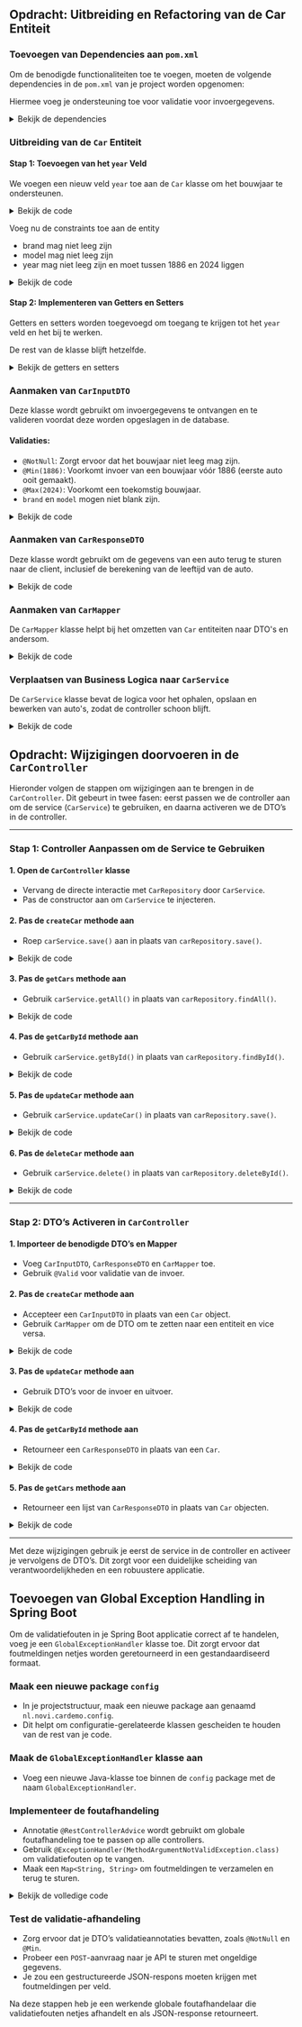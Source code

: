 ## Opdracht: Uitbreiding en Refactoring van de Car Entiteit

### Toevoegen van Dependencies aan `pom.xml`
Om de benodigde functionaliteiten toe te voegen, moeten de volgende dependencies in de `pom.xml` van je project worden opgenomen:

Hiermee voeg je ondersteuning toe voor  validatie voor invoergegevens.

<details><summary>Bekijk de dependencies</summary>

```xml
<dependency>
    <groupId>org.springframework.boot</groupId>
    <artifactId>spring-boot-starter-validation</artifactId>
</dependency>
```
</details>

### Uitbreiding van de `Car` Entiteit
#### Stap 1: Toevoegen van het `year` Veld
We voegen een nieuw veld `year` toe aan de `Car` klasse om het bouwjaar te ondersteunen.

<details><summary>Bekijk de code</summary>

```java
private int year;
```
</details>

Voeg nu de constraints toe aan de entity
- brand mag niet leeg zijn
- model mag niet leeg zijn
- year mag niet leeg zijn en moet tussen 1886 en 2024 liggen

<details><summary>Bekijk de code</summary>

````java
    @NotBlank(message = "Brand cannot be empty")
    private String brand;

    @NotBlank(message = "Model cannot be empty")
    private String model;

    @NotNull(message = "Year cannot be null")
    @Min(value = 1886, message = "Year must be after 1886")
    @Max(value = 2024, message = "Year must be before or equal to 2024")
    private Integer year;
````

</details>

#### Stap 2: Implementeren van Getters en Setters
Getters en setters worden toegevoegd om toegang te krijgen tot het `year` veld en het bij te werken.

De rest van de klasse blijft hetzelfde.

<details><summary>Bekijk de getters en setters</summary>

```java
public int getYear() {
    return year;
}

public void setYear(int year) {
    this.year = year;
}
```
</details>

### Aanmaken van `CarInputDTO`
Deze klasse wordt gebruikt om invoergegevens te ontvangen en te valideren voordat deze worden opgeslagen in de database.

#### Validaties:
- `@NotNull`: Zorgt ervoor dat het bouwjaar niet leeg mag zijn.
- `@Min(1886)`: Voorkomt invoer van een bouwjaar vóór 1886 (eerste auto ooit gemaakt).
- `@Max(2024)`: Voorkomt een toekomstig bouwjaar.
- `brand` en `model` mogen niet blank zijn.

<details><summary>Bekijk de code</summary>

```java
package nl.novi.cardemo.dtos;

import javax.validation.constraints.Max;
import javax.validation.constraints.Min;
import javax.validation.constraints.NotNull;

public class CarInputDTO {

    @NotBlank(message = "Brand cannot be empty")
    private String brand;

    @NotBlank(message = "Model cannot be empty")
    private String model;

    @NotNull(message = "Year cannot be null")
    @Min(value = 1886, message = "Year must be after 1886")
    @Max(value = 2024, message = "Year must be before or equal to 2024")
    private Integer year;
}
```
</details>

### Aanmaken van `CarResponseDTO`
Deze klasse wordt gebruikt om de gegevens van een auto terug te sturen naar de client, inclusief de berekening van de leeftijd van de auto.

<details><summary>Bekijk de code</summary>

```java
import java.time.Year;

public class CarResponseDTO {
    private Long id;
    private String brand;
    private String model;
    private int year;
    private int age;

    public int getAge() {
        return  Year.now().getValue() -year;
    }

    public Long getId() {
        return id;
    }

    public void setId(Long id) {
        this.id = id;
    }

    public String getBrand() {
        return brand;
    }

    public void setBrand(String brand) {
        this.brand = brand;
    }

    public String getModel() {
        return model;
    }

    public void setModel(String model) {
        this.model = model;
    }

    public int getYear() {
        return year;
    }

    public void setYear(int year) {
        this.year = year;
    }
}
```
</details>

### Aanmaken van `CarMapper`
De `CarMapper` klasse helpt bij het omzetten van `Car` entiteiten naar DTO's en andersom.

<details><summary>Bekijk de code</summary>

```java
package nl.novi.cardemo.mappers;

import nl.novi.cardemo.dtos.CarInputDTO;
import nl.novi.cardemo.dtos.CarResponseDTO;
import nl.novi.cardemo.models.Car;

import java.util.List;
import java.util.stream.Collectors;

public class CarMapper {
    public static CarResponseDTO toResponseDTO(Car car) {
        var result = new CarResponseDTO();
        result.setBrand(car.getBrand());
        result.setModel(car.getModel());
        result.setYear(car.getYear());
        result.setId(car.getId());
        return result;
    }

    public static Car toEntity(CarInputDTO carCreateDTO) {
        Car car = new Car();
        car.setBrand(carCreateDTO.getBrand());
        car.setModel(carCreateDTO.getModel());
        car.setYear(carCreateDTO.getYear());
        return car;
    }

    public static List<CarResponseDTO> toResponseDTOList(List<Car> cars) {
        return cars.stream().map(CarMapper::toResponseDTO).collect(Collectors.toList());
    }
}
```
</details>

### Verplaatsen van Business Logica naar `CarService`
De `CarService` klasse bevat de logica voor het ophalen, opslaan en bewerken van auto's, zodat de controller schoon blijft.

<details><summary>Bekijk de code</summary>

```java
package nl.novi.cardemo.services;

import nl.novi.cardemo.models.Car;
import nl.novi.cardemo.repositories.CarRepository;
import org.springframework.stereotype.Service;

import java.util.List;
import java.util.Optional;

@Service
public class CarService {
    private final CarRepository carRepository;

    public CarService(CarRepository carRepository) {
        this.carRepository = carRepository;
    }

    public Car save(Car
                            car) {
        return carRepository.save(car);
    }

    public List<Car> getAll(String brand) {
        return (brand == null) ? carRepository.findAll() : carRepository.findByBrand(brand);
    }

    public Optional<Car> getById(Long id) {
        return carRepository.findById(id);
    }

    public Optional<Car> updateCar(Long id, Car carDetails) {
        Optional<Car> carOptional = carRepository.findById(id);
        if (carOptional.isPresent()) {
            Car car = carOptional.get();
            car.setBrand(carDetails.getBrand());
            car.setModel(carDetails.getModel());
            car.setYear(carDetails.getYear());
            return Optional.of(carRepository.save(car));
        }
        return Optional.empty();
    }

    public boolean delete(Long id) {
        if (carRepository.existsById(id)) {
            carRepository.deleteById(id);
            return true;
        } else {
            return false;
        }
    }
}
```
</details>

## Opdracht: Wijzigingen doorvoeren in de `CarController`

Hieronder volgen de stappen om wijzigingen aan te brengen in de `CarController`. Dit gebeurt in twee fasen: eerst passen we de controller aan om de service (`CarService`) te gebruiken, en daarna activeren we de DTO’s in de controller.

---

### Stap 1: Controller Aanpassen om de Service te Gebruiken

#### 1. Open de `CarController` klasse
- Vervang de directe interactie met `CarRepository` door `CarService`.
- Pas de constructor aan om `CarService` te injecteren.

#### 2. Pas de `createCar` methode aan
- Roep `carService.save()` aan in plaats van `carRepository.save()`.

<details><summary>Bekijk de code</summary>

```java
@PostMapping
public ResponseEntity<Car> createCar(@RequestBody Car car) {
    Car savedCar = carService.save(car);
    return ResponseEntity.status(HttpStatus.CREATED).body(savedCar);
}
```
</details>

#### 3. Pas de `getCars` methode aan
- Gebruik `carService.getAll()` in plaats van `carRepository.findAll()`.

<details><summary>Bekijk de code</summary>

```java
@GetMapping
public ResponseEntity<List<Car>> getCars(@RequestParam(required = false) String brand) {
    return ResponseEntity.ok(carService.getAll(brand));
}
```
</details>

#### 4. Pas de `getCarById` methode aan
- Gebruik `carService.getById()` in plaats van `carRepository.findById()`.

<details><summary>Bekijk de code</summary>

```java
@GetMapping("/{id}")
public ResponseEntity<Car> getCarById(@PathVariable Long id) {
    return carService.getById(id)
        .map(ResponseEntity::ok)
        .orElseGet(() -> ResponseEntity.notFound().build());
}
```
</details>

#### 5. Pas de `updateCar` methode aan
- Gebruik `carService.updateCar()` in plaats van `carRepository.save()`.

<details><summary>Bekijk de code</summary>

```java
@PutMapping("/{id}")
public ResponseEntity<Car> updateCar(@PathVariable Long id, @RequestBody Car carDetails) {
    Optional<Car> updatedCar = carService.updateCar(id, carDetails);
    return updatedCar.map(ResponseEntity::ok)
                    .orElseGet(() -> ResponseEntity.notFound().build());
}
```
</details>

#### 6. Pas de `deleteCar` methode aan
- Gebruik `carService.delete()` in plaats van `carRepository.deleteById()`.

<details><summary>Bekijk de code</summary>

```java
@DeleteMapping("/{id}")
public ResponseEntity<Void> deleteCar(@PathVariable Long id) {
    if (carService.delete(id)) {
        return ResponseEntity.noContent().build();
    } else {
        return ResponseEntity.notFound().build();
    }
}
```
</details>

---

### Stap 2: DTO’s Activeren in `CarController`

#### 1. Importeer de benodigde DTO’s en Mapper
- Voeg `CarInputDTO`, `CarResponseDTO` en `CarMapper` toe.
- Gebruik `@Valid` voor validatie van de invoer.

#### 2. Pas de `createCar` methode aan
- Accepteer een `CarInputDTO` in plaats van een `Car` object.
- Gebruik `CarMapper` om de DTO om te zetten naar een entiteit en vice versa.

<details><summary>Bekijk de code</summary>

```java
@PostMapping
public ResponseEntity<?> createCar(@Valid @RequestBody CarInputDTO car) {
    Car savedCar = carService.save(CarMapper.toEntity(car));
    return ResponseEntity.status(HttpStatus.CREATED).body(CarMapper.toResponseDTO(savedCar));
}
```
</details>

#### 3. Pas de `updateCar` methode aan
- Gebruik DTO’s voor de invoer en uitvoer.

<details><summary>Bekijk de code</summary>

```java
@PutMapping("/{id}")
public ResponseEntity<CarResponseDTO> updateCar(@PathVariable Long id, @Valid @RequestBody CarInputDTO carDetails) {
    Optional<Car> updatedCar = carService.updateCar(id, CarMapper.toEntity(carDetails));
    return updatedCar.map(car -> ResponseEntity.ok(CarMapper.toResponseDTO(car)))
                    .orElseGet(() -> ResponseEntity.notFound().build());
}
```
</details>

#### 4. Pas de `getCarById` methode aan
- Retourneer een `CarResponseDTO` in plaats van een `Car`.

<details><summary>Bekijk de code</summary>

```java
@GetMapping("/{id}")
public ResponseEntity<CarResponseDTO> getCarById(@PathVariable Long id) {
    return carService.getById(id)
        .map(car -> ResponseEntity.ok(CarMapper.toResponseDTO(car)))
        .orElseGet(() -> ResponseEntity.notFound().build());
}
```
</details>

#### 5. Pas de `getCars` methode aan
- Retourneer een lijst van `CarResponseDTO` in plaats van `Car` objecten.

<details><summary>Bekijk de code</summary>

```java
@GetMapping
public ResponseEntity<List<CarResponseDTO>> getCars(
        @RequestParam(required = false) String brand) {
    return ResponseEntity.ok(CarMapper.toResponseDTOList(carService.getAll(brand)));
}
```
</details>

---

Met deze wijzigingen gebruik je eerst de service in de controller en activeer je vervolgens de DTO’s. Dit zorgt voor een duidelijke scheiding van verantwoordelijkheden en een robuustere applicatie.




## Toevoegen van Global Exception Handling in Spring Boot

Om de validatiefouten in je Spring Boot applicatie correct af te handelen, voeg je een `GlobalExceptionHandler` klasse toe. Dit zorgt ervoor dat foutmeldingen netjes worden geretourneerd in een gestandaardiseerd formaat.

### Maak een nieuwe package `config`
- In je projectstructuur, maak een nieuwe package aan genaamd `nl.novi.cardemo.config`.
- Dit helpt om configuratie-gerelateerde klassen gescheiden te houden van de rest van je code.

### Maak de `GlobalExceptionHandler` klasse aan
- Voeg een nieuwe Java-klasse toe binnen de `config` package met de naam `GlobalExceptionHandler`.

### Implementeer de foutafhandeling
- Annotatie `@RestControllerAdvice` wordt gebruikt om globale foutafhandeling toe te passen op alle controllers.
- Gebruik `@ExceptionHandler(MethodArgumentNotValidException.class)` om validatiefouten op te vangen.
- Maak een `Map<String, String>` om foutmeldingen te verzamelen en terug te sturen.

<details><summary>Bekijk de volledige code</summary>

```java
package nl.novi.cardemo.config;

import org.springframework.http.HttpStatus;
import org.springframework.http.ResponseEntity;
import org.springframework.validation.FieldError;
import org.springframework.web.bind.MethodArgumentNotValidException;
import org.springframework.web.bind.annotation.ExceptionHandler;
import org.springframework.web.bind.annotation.ResponseStatus;
import org.springframework.web.bind.annotation.RestControllerAdvice;

import java.util.HashMap;
import java.util.Map;

@RestControllerAdvice
public class GlobalExceptionHandler {

    @ExceptionHandler(MethodArgumentNotValidException.class)
    @ResponseStatus(HttpStatus.BAD_REQUEST)
    public ResponseEntity<Map<String, String>> handleValidationExceptions(MethodArgumentNotValidException ex) {
        Map<String, String> errors = new HashMap<>();

        for (FieldError error : ex.getBindingResult().getFieldErrors()) {
            errors.put(error.getField(), error.getDefaultMessage());
        }
        return ResponseEntity.badRequest().body(errors);
    }
}
```
</details>

### Test de validatie-afhandeling
- Zorg ervoor dat je DTO’s validatieannotaties bevatten, zoals `@NotNull` en `@Min`.
- Probeer een `POST`-aanvraag naar je API te sturen met ongeldige gegevens.
- Je zou een gestructureerde JSON-respons moeten krijgen met foutmeldingen per veld.

Na deze stappen heb je een werkende globale foutafhandelaar die validatiefouten netjes afhandelt en als JSON-response retourneert.

